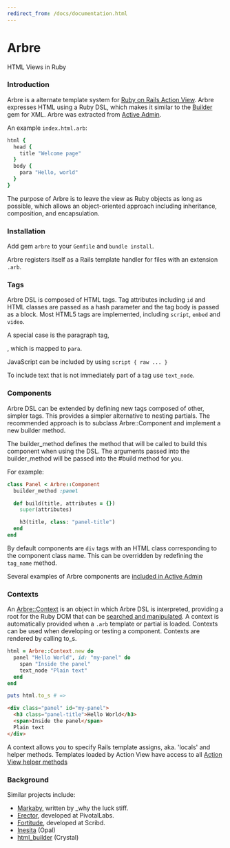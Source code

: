 ```yaml
---
redirect_from: /docs/documentation.html
---
```


# Arbre

HTML Views in Ruby

### Introduction

Arbre is a alternate template system for [Ruby on Rails Action View](http://guides.rubyonrails.org/action_view_overview.html).
Arbre expresses HTML using a Ruby DSL, which makes it similar to the [Builder](https://github.com/tenderlove/builder) gem for XML.
Arbre was extracted from [Active Admin](https://activeadmin.info/).

An example `index.html.arb`:

```ruby
html {
  head {
    title "Welcome page"
  }
  body {
    para "Hello, world"
  }
}
```

The purpose of Arbre is to leave the view as Ruby objects as long as possible,
which allows an object-oriented approach including inheritance, composition, and encapsulation.

### Installation

Add gem `arbre` to your `Gemfile` and `bundle install`.

Arbre registers itself as a Rails template handler for files with an extension `.arb`.

### Tags

Arbre DSL is composed of HTML tags. Tag attributes including `id` and HTML classes are passed as a hash parameter and the tag body is passed as a block. Most HTML5 tags are implemented, including `script`, `embed` and `video`.

A special case is the paragraph tag, <p>, which is mapped to `para`.

JavaScript can be included by using `script { raw ... }`

To include text that is not immediately part of a tag use `text_node`.

### Components

Arbre DSL can be extended by defining new tags composed of other, simpler tags.
This provides a simpler alternative to nesting partials.
The recommended approach is to subclass Arbre::Component and implement a new builder method.

The builder_method defines the method that will be called to build this component
when using the DSL. The arguments passed into the builder_method will be passed
into the #build method for you.

For example:

```ruby
class Panel < Arbre::Component
  builder_method :panel

  def build(title, attributes = {})
    super(attributes)

    h3(title, class: "panel-title")
  end
end
```

By default components are `div` tags with an HTML class corresponding to the component class name. This can be overridden by redefining the `tag_name` method.

Several examples of Arbre components are [included in Active Admin](https://activeadmin.info/12-arbre-components.html)

### Contexts

An [Arbre::Context](http://www.rubydoc.info/gems/arbre/Arbre/Context) is an object in which Arbre DSL is interpreted, providing a root for the Ruby DOM that can be [searched and manipulated](http://www.rubydoc.info/gems/arbre/Arbre/Element). A context is automatically provided when a `.arb` template or partial is loaded. Contexts can be used when developing or testing a component. Contexts are rendered by calling to_s.

```ruby
html = Arbre::Context.new do
  panel "Hello World", id: "my-panel" do
    span "Inside the panel"
    text_node "Plain text"
  end
end

puts html.to_s # =>
```

```html
<div class="panel" id="my-panel">
  <h3 class="panel-title">Hello World</h3>
  <span>Inside the panel</span>
  Plain text
</div>
```

A context allows you to specify Rails template assigns, aka. 'locals' and helper methods. Templates loaded by Action View have access to all [Action View helper methods](http://guides.rubyonrails.org/action_view_overview.html#overview-of-helpers-provided-by-action-view)

### Background

Similar projects include:

- [Markaby](http://markaby.github.io/), written by \_why the luck stiff.
- [Erector](http://erector.github.io/), developed at PivotalLabs.
- [Fortitude](https://github.com/ageweke/fortitude), developed at Scribd.
- [Inesita](https://inesita.fazibear.me/) (Opal)
- [html_builder](https://github.com/crystal-lang/html_builder) (Crystal)
